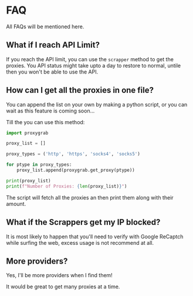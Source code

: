 # FAQ
All FAQs will be mentioned here.

## What if I reach API Limit?
If you reach the API limit, you can use the `scrapper` method to get the proxies.
You API status might take upto a day to restore to normal, untile then you won't be able to use the API.

## How can I get all the proxies in one file?
You can append the list on your own by making a python script, or you can wait as this feature is coming soon...

Till the you can use this method:
```py
import proxygrab

proxy_list = []

proxy_types = ('http', 'https', 'socks4', 'socks5')

for ptype in proxy_types:
    proxy_list.append(proxygrab.get_proxy(ptype))

print(proxy_list)
print(f"Number of Proxies: {len(proxy_list)}")
```

The script will fetch all the proxies an then print them along with their amount.

## What if the Scrappers get my IP blocked?
It is most likely to happen that you'll need to verify with Google ReCaptch while surfing the web, excess usage is not recommend at all.

## More providers?
Yes, I'll be more providers when I find them!

It would be great to get many proxies at a time.